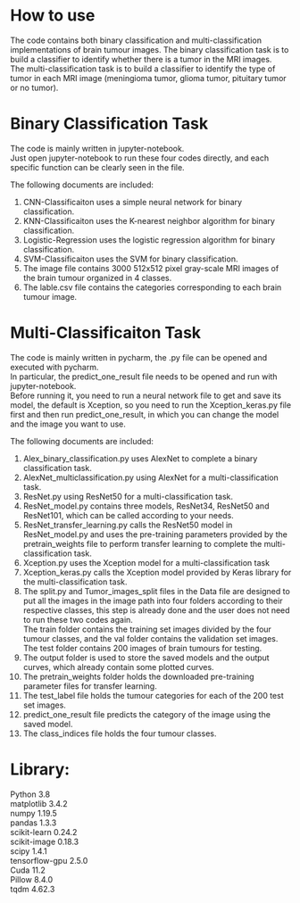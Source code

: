 # How to use
The code contains both binary classification and multi-classification implementations of brain tumour images.
The binary classification task is to build a classifier to identify whether there is a tumor in the MRI images.  
The multi-classification task is to build a classifier to identify the type of tumor in each MRI image (meningioma tumor, glioma tumor, pituitary tumor or no tumor). 

# Binary Classification Task 
The code is mainly written in jupyter-notebook.  
Just open jupyter-notebook to run these four codes directly, and each specific function can be clearly seen in the file.  

The following documents are included:
1. CNN-Classificaiton uses a simple neural network for binary classification.    
2. KNN-Classificaiton uses the K-nearest neighbor algorithm for binary classification.    
3. Logistic-Regression uses the logistic regression algorithm for binary classification.    
4. SVM-Classificaiton uses the SVM for binary classification.  
5. The image file contains 3000 512x512 pixel gray-scale MRI images of the brain tumour organized in 4 classes.   
6. The lable.csv file contains the categories corresponding to each brain tumour image.

# Multi-Classificaiton Task
The code is mainly written in pycharm, the .py file can be opened and executed with pycharm.  
In particular, the predict_one_result file needs to be opened and run with jupyter-notebook.   
Before running it, you need to run a neural network file to get and save its model, the default is Xception, so you need to run the Xception_keras.py file first and then run predict_one_result, in which you can change the model and the image you want to use.

The following documents are included:  
1. Alex_binary_classification.py uses AlexNet to complete a binary classification task.  
2. AlexNet_multiclassification.py using AlexNet for a multi-classification task.  
3. ResNet.py using ResNet50 for a multi-classification task.    
4. ResNet_model.py contains three models, ResNet34, ResNet50 and ResNet101, which can be called according to your needs.  
5. ResNet_transfer_learning.py calls the ResNet50 model in ResNet_model.py and uses the pre-training parameters provided by the pretrain_weights file to perform transfer            learning to complete the multi-classification task.   
6. Xception.py uses the Xception model for a multi-classification task  
7. Xception_keras.py calls the Xception model provided by Keras library for the multi-classification task.  
8. The split.py and Tumor_images_split files in the Data file are designed to put all the images in the image path into four folders according to their respective classes, this    step is already done and the user does not need to run these two codes again.  
   The train folder contains the training set images divided by the four tumour classes, and the val folder contains the validation set images.
   The test folder contains 200 images of brain tumours for testing.  
9. The output folder is used to store the saved models and the output curves, which already contain some plotted curves.  
10. The pretrain_weights folder holds the downloaded pre-training parameter files for transfer learning.   
11. The test_label file holds the tumour categories for each of the 200 test set images.  
12. predict_one_result file predicts the category of the image using the saved model.  
13. The class_indices file holds the four tumour classes.

# Library:
Python                   3.8  
matplotlib               3.4.2    
numpy                    1.19.5    
pandas                   1.3.3  
scikit-learn             0.24.2  
scikit-image             0.18.3  
scipy                    1.4.1  
tensorflow-gpu           2.5.0  
Cuda                     11.2  
Pillow                   8.4.0  
tqdm                     4.62.3

